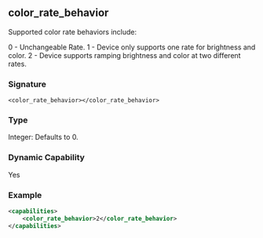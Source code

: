 ## color\_rate\_behavior

Supported color rate behaviors include: 

0 - Unchangeable Rate.
1 - Device only supports one rate for brightness and color.
2 - Device supports ramping brightness and color at two different rates.


### Signature

`<color_rate_behavior></color_rate_behavior>`


### Type

Integer: Defaults to 0.


### Dynamic Capability

Yes


### Example

```xml
<capabilities>
    <color_rate_behavior>2</color_rate_behavior>
</capabilities>
```
